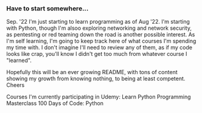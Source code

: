 ### Have to start somewhere... 
Sep. '22
I'm just starting to learn programming as of Aug '22.  I'm starting with Python, though I'm alsoo exploring networking and network security, 
as pentesting or red teaming down the road is another possible interest.  As I'm self learning, I'm going to keep track here of what courses
I'm spending my time with.  I don't imagine I'll need to review any of them, as if my code looks like crap, you'll know I didn't get too much 
from whatever course I "learned".  

Hopefully this will be an ever growing README, with tons of content showing my growth from knowing nothing, to being at least competent.  Cheers

Courses I'm currently participating in 
Udemy:
Learn Python Programming Masterclass
100 Days of Code: Python


<!--
**Essobee/Essobee** is a ✨ _special_ ✨ repository because its `README.md` (this file) appears on your GitHub profile.

Here are some ideas to get you started:

- 🔭 I’m currently working on ...
- 🌱 I’m currently learning ...
- 👯 I’m looking to collaborate on ...
- 🤔 I’m looking for help with ...
- 💬 Ask me about ...
- 📫 How to reach me: ...
- 😄 Pronouns: ...
- ⚡ Fun fact: ...
-->
